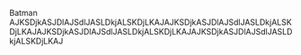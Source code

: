 Batman
AJKSDjkASJDlAJSdlJASLDkjALSKDjLKAJAJKSDjkASJDlAJSdlJASLDkjALSKDjLKAJAJKSDjkASJDlAJSdlJASLDkjALSKDjLKAJAJKSDjkASJDlAJSdlJASLDkjALSKDjLKAJ
